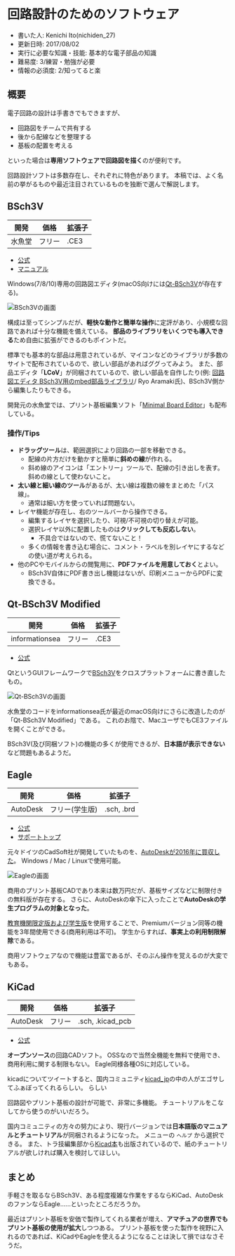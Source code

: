 # 回路設計のためのソフトウェア
- 書いた人: Kenichi Ito(nichiden_27)
- 更新日時: 2017/08/02
- 実行に必要な知識・技能: 基本的な電子部品の知識
- 難易度: 3/練習・勉強が必要
- 情報の必須度: 2/知ってると楽

## 概要

電子回路の設計は手書きでもできますが、

- 回路図をチームで共有する
- 後から配線などを整理する
- 基板の配置を考える

といった場合は**専用ソフトウェアで回路図を描く**のが便利です。

回路設計ソフトは多数存在し、それぞれに特色があります。
本稿では、よく名前の挙がるものや最近注目されているものを独断で選んで解説します。

## BSch3V

  開発 |  価格  | 拡張子
-------|-------|-------
 水魚堂 | フリー | .CE3

- [公式](http://www.suigyodo.com/online/schsoft.htm)
- [マニュアル](http://www.suigyodo.com/online/manual/)

Windows(7/8/10)専用の回路図エディタ(macOS向けには[Qt-BSch3V](#qt-bsch3v)が存在する)。

![BSch3Vの画面](_media/bsch3v.png)

構成は至ってシンプルだが、**軽快な動作と簡単な操作**に定評があり、小規模な回路であれば十分な機能を備えている。
**部品のライブラリをいくつでも導入できる**ため自由に拡張ができるのもポイントだ。

標準でも基本的な部品は用意されているが、マイコンなどのライブラリが多数のサイトで配布されているので、欲しい部品があればググってみよう。
また、部品エディタ「**LCoV**」が同梱されているので、欲しい部品を自作したり(例: [回路図エディタ BSch3V用のmbed部品ライブラリ](https://developer.mbed.org/users/makimyan/notebook/回路図エディタ-bsch3v用のmbed部品ライブラリ)/ Ryo Aramaki氏)、BSch3V側から編集したりもできる。

開発元の水魚堂では、プリント基板編集ソフト「[Minimal Board Editor](http://www.suigyodo.com/online/mbe/mbe.htm)」も配布している。

### 操作/Tips
- **ドラッグツール**は、範囲選択により回路の一部を移動できる。
    * 配線の片方だけを動かすと簡単に**斜めの線**が作れる。
    * 斜め線のアイコンは「エントリー」ツールで、配線の引き出しを表す。斜めの線として使わないこと。
- **太い線と細い線のツール**があるが、太い線は複数の線をまとめた「パス線」。
    * 通常は細い方を使っていれば問題ない。
- レイヤ機能が存在し、右のツールバーから操作できる。
    * 編集するレイヤを選択したり、可視/不可視の切り替えが可能。
    * 選択レイヤ以外に配置したものは**クリックしても反応しない**。
        + 不具合ではないので、慌てないこと！
    * 多くの情報を書き込む場合に、コメント・ラベルを別レイヤにするなどの使い道が考えられる。
- 他のPCやモバイルからの閲覧用に、**PDFファイルを用意しておく**とよい。
    * BSch3V自体にPDF書き出し機能はないが、印刷メニューからPDFに変換できる。

## Qt-BSch3V Modified

  開発            |  価格  | 拡張子
-----------------|-------|-------
 informationsea  | フリー | .CE3

- [公式](https://informationsea.info/apps/qtbsch3v/)

QtというGUIフレームワークで[BSch3V](#bsch3v)をクロスプラットフォームに書き直したもの。

![Qt-BSch3Vの画面](_media/qtbsch3v.png)

水魚堂のコードをinformationsea氏が最近のmacOS向けにさらに改造したのが「Qt-BSch3V Modified」である。
これのお陰で、MacユーザでもCE3ファイルを開くことができる。

BSch3V(及び同梱ソフト)の機能の多くが使用できるが、**日本語が表示できない**など問題もあるようだ。

## Eagle

   開発    |     価格     |   拡張子
----------|--------------|------------
 AutoDesk | フリー(学生版) | .sch, .brd

- [公式](https://www.autodesk.com/products/eagle/overview)
- [サポートトップ](https://knowledge.autodesk.com/ja/support/eagle?sort=score)

元々ドイツのCadSoft社が開発していたものを、[AutoDeskが2016年に買収した](http://makezine.jp/blog/2016/08/the-autodesk-family-grows-with-new-eagle-acquisition.html)。
Windows / Mac / Linuxで使用可能。

![Eagleの画面](_media/eagle.png)

商用のプリント基板CADであり本来は数万円だが、基板サイズなどに制限付きの無料版が存在する。
さらに、AutoDeskの傘下に入ったことで**AutoDeskの学生プログラムの対象となった**。

[教育機関限定版および学生版](https://knowledge.autodesk.com/ja/search-result/caas/sfdcarticles/sfdcarticles/JPN/Eagle-Education.html)を使用することで、Premiumバージョン同等の機能を3年間使用できる(商用利用は不可)。
学生からすれば、**事実上の利用制限解除**である。

商用ソフトウェアなので機能は豊富であるが、そのぶん操作を覚えるのが大変でもある。

## KiCad

   開発    |  価格  |     拡張子
----------|-------|-----------------
 AutoDesk | フリー | .sch, .kicad_pcb

- [公式](http://kicad-pcb.org/)

**オープンソース**の回路CADソフト。
OSSなので当然全機能を無料で使用でき、商用利用に関する制限もない。
Eagle同様各種OSに対応している。

kicadについてツイートすると、国内コミュニティ[kicad_jp](https://twitter.com/kicad_jp)の中の人がエゴサしてふぁぼってくれるらしい。
らしい

回路図やプリント基板の設計が可能で、非常に多機能。
チュートリアルをこなしてから使うのがいいだろう。

国内コミュニティの方々の努力により、現行バージョンでは**日本語版のマニュアルとチュートリアル**が同梱されるようになった。
メニューの `ヘルプ` から選択できる。
また、トラ技編集部から[Kicad本](https://www.amazon.co.jp/dp/4789849279/)も出版されているので、紙のチュートリアルが欲しければ購入を検討してほしい。

## まとめ
手軽さを取るならBSch3V、ある程度複雑な作業をするならKiCad、AutoDeskのファンならEagle……といったところだろうか。

最近はプリント基板を安価で製作してくれる業者が増え、**アマチュアの世界でもプリント基板の使用が拡大**しつつある。
プリント基板を使った製作を視野に入れるのであれば、KiCadやEagleを使えるようになることは決して損ではなさそうだ。